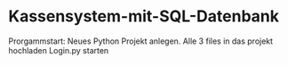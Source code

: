 # Kassensystem-mit-SQL-Datenbank

Prorgammstart:
Neues Python Projekt anlegen.
Alle 3 files in das projekt hochladen
Login.py starten
